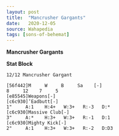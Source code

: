 ```yaml
---
layout: post
title:  "Mancrusher Gargants"
date:   2020-12-05
source: Wahapedia
tags: [sons-of-behemat]
---
```


**Mancrusher Gargants**

**Stat Block**
```
12/12 Mancrusher Gargant
```

```
[56f442]M     W     B     Sa    [-]
8     12    7     5     
[e85545]Weapons[-]
[c6c930]’Eadbutt[-]
1"     A:1    H:4+   W:3+   R:-3   D:*   
[c6c930]Massive Club[-]
3"     A:*    H:3+   W:3+   R:-1   D:1   
[c6c930]Mighty Kick[-]
2"     A:1    H:3+   W:3+   R:-2   D:D3  
```


